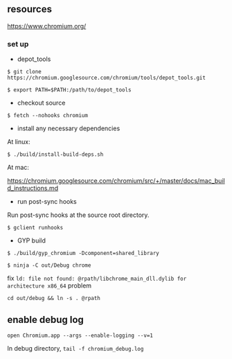 ## resources

https://www.chromium.org/

### set up

- depot_tools

```
$ git clone https://chromium.googlesource.com/chromium/tools/depot_tools.git

$ export PATH=$PATH:/path/to/depot_tools
```

- checkout source

```
$ fetch --nohooks chromium
```

- install any necessary dependencies

At linux:

```
$ ./build/install-build-deps.sh
```

At mac:

https://chromium.googlesource.com/chromium/src/+/master/docs/mac_build_instructions.md

- run post-sync hooks

Run post-sync hooks at the source root directory.

```
$ gclient runhooks
```

- GYP build

```
$ ./build/gyp_chromium -Dcomponent=shared_library

$ ninja -C out/Debug chrome
```

fix `ld: file not found: @rpath/libchrome_main_dll.dylib for architecture x86_64` problem

`cd out/debug && ln -s . @rpath`

## enable debug log

```
open Chromium.app --args --enable-logging --v=1
```

In debug directory, `tail -f chromium_debug.log`

